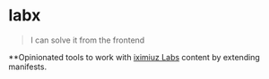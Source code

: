 # labx

> I can solve it from the frontend

**Opinionated tools to work with [iximiuz Labs](http://labs.iximiuz.com) content by extending manifests.
